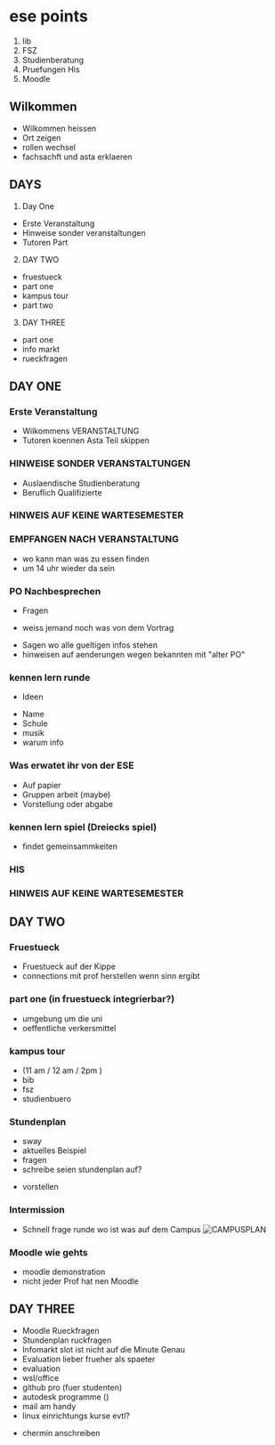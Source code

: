 # ese points
1. lib
2. FSZ
3. Studienberatung
4. Pruefungen His
5. Moodle

## Wilkommen
- Wilkommen heissen
- Ort zeigen
- rollen wechsel
- fachsachft und asta erklaeren

## DAYS
1. Day One
* Erste Veranstaltung
* Hinweise sonder veranstaltungen
* Tutoren Part
2. DAY TWO
* fruestueck
* part one
* kampus tour
* part two
3. DAY THREE
* part one
* info markt
* rueckfragen    

## DAY ONE
### Erste Veranstaltung
- Wilkommens VERANSTALTUNG
- Tutoren koennen Asta Teil skippen    

### HINWEISE SONDER VERANSTALTUNGEN
- Auslaendische Studienberatung
- Beruflich Qualifizierte    

### HINWEIS AUF KEINE WARTESEMESTER   

### EMPFANGEN NACH VERANSTALTUNG
- wo kann man was zu essen finden
- um 14 uhr wieder da sein     

### PO Nachbesprechen
- Fragen
* weiss jemand noch was von dem Vortrag
- Sagen wo alle gueltigen infos stehen
- hinweisen auf aenderungen wegen bekannten mit "alter PO"    

### kennen lern runde
- Ideen
* Name
* Schule
* musik
* warum info    

### Was erwatet ihr von der ESE
- Auf papier
- Gruppen arbeit (maybe)
- Vorstellung oder abgabe    

### kennen lern spiel (Dreiecks spiel)
- findet gemeinsammkeiten  

### HIS    

### HINWEIS AUF KEINE WARTESEMESTER      

## DAY TWO
### Fruestueck
- Fruestueck auf der Kippe
- connections mit prof herstellen wenn sinn ergibt   

### part one (in fruestueck integrierbar?)
- umgebung um die uni
- oeffentliche verkersmittel    

### kampus tour
- (11 am  / 12 am / 2pm )
- bib
- fsz
- studienbuero  

### Stundenplan
- sway    
- aktuelles Beispiel
- fragen 
- schreibe seien stundenplan auf?
* vorstellen     

### Intermission
- Schnell frage runde wo ist was auf dem Campus
![CAMPUSPLAN](https://i.imgur.com/xlNc8te.png)

### Moodle wie gehts
- moodle demonstration
- nicht jeder Prof hat nen Moodle    

## DAY THREE
- Moodle Rueckfragen
- Stundenplan ruckfragen
- Infomarkt slot ist nicht auf die Minute Genau
- Evaluation lieber frueher als spaeter
- evaluation
- wsl/office
- github pro (fuer studenten)
- autodesk programme ()
- mail am handy
- linux einrichtungs kurse evtl?
* chermin anschreiben
